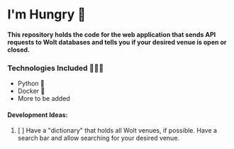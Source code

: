 # I'm Hungry 💙

#### This repository holds the code for the web application that sends API requests to Wolt databases and tells you if your desired venue is open or closed.

### Technologies Included 👨🏽‍💻

- Python 🐍
- Docker 🐋
- More to be added

#### Development Ideas:

1. [ ] Have a "dictionary" that holds all Wolt venues, if possible. Have a search bar and allow searching for your desired venue.
